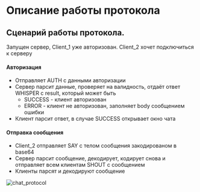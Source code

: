 # Описание работы протокола

## Сценарий работы протокола.
Запущен сервер, Client_1 уже авторизован. Client_2 хочет подключиться к серверу
#### Авторизация
- Отправляет AUTH с данными авторизации
- Сервер парсит данные, проверяет на валидность, отдаёт ответ WHISPER с result, который может быть 
  - SUCCESS - клиент авторизован
  - ERROR - клиент не авторизован, заполняет body сообщением ошибки
- Клиент парсит ответ, в случае SUCCESS открывает окно чата
#### Отправка сообщения
- Client_2 отправляет SAY с телом сообщения закодированом в base64
- Сервер парсит сообщение, декодирует, кодирует снова и отправляет всем клиентам SHOUT с сообщением
- Клиенты парсят и декодируют сообщение

![chat_protocol](https://github.com/ash4rk/syncope-messenger/assets/30512240/f8e856a2-ddb6-4722-b214-5141e0c2b0d1)
